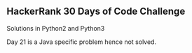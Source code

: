 HackerRank 30 Days of Code Challenge
------------------------------------

Solutions in Python2 and Python3

Day 21 is a Java specific problem hence not solved.